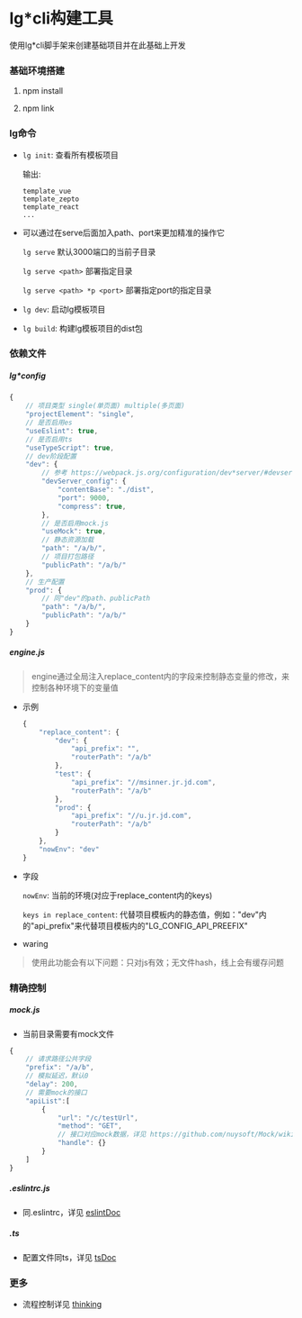 # lg*cli构建工具

使用lg*cli脚手架来创建基础项目并在此基础上开发

### 基础环境搭建

1. npm install

2. npm link 

### lg命令

* `lg init`: 查看所有模板项目
  
  输出:
  ```
  template_vue
  template_zepto
  template_react
  ...
  ```

* 可以通过在serve后面加入path、port来更加精准的操作它

    `lg serve` 默认3000端口的当前子目录

    `lg serve <path>` 部署指定目录

    `lg serve <path> *p <port>` 部署指定port的指定目录

* `lg dev`: 启动lg模板项目

* `lg build`: 构建lg模板项目的dist包

### 依赖文件

##### lg*config

```js
{
    // 项目类型 single(单页面) multiple(多页面)
    "projectElement": "single",
    // 是否启用es
    "useEslint": true,
    // 是否启用ts
    "useTypeScript": true,
    // dev阶段配置
    "dev": {
        // 参考 https://webpack.js.org/configuration/dev*server/#devserver
        "devServer_config": {
            "contentBase": "./dist",
            "port": 9000,
            "compress": true,
        },
        // 是否启用mock.js
        "useMock": true,
        // 静态资源加载
        "path": "/a/b/",
        // 项目打包路径
        "publicPath": "/a/b/"
    },
    // 生产配置
    "prod": {
        // 同"dev"的path、publicPath
        "path": "/a/b/",
        "publicPath": "/a/b/"
    }
}
```

##### engine.js

> engine通过全局注入replace_content内的字段来控制静态变量的修改，来控制各种环境下的变量值

* 示例

    ```js
    {
        "replace_content": {
            "dev": {
                "api_prefix": "",
                "routerPath": "/a/b"
            },
            "test": {
                "api_prefix": "//msinner.jr.jd.com",
                "routerPath": "/a/b"
            },
            "prod": {
                "api_prefix": "//u.jr.jd.com",
                "routerPath": "/a/b"
            }
        },
        "nowEnv": "dev"
    }
    ```

* 字段

    `nowEnv`: 当前的环境(对应于replace_content内的keys)

    `keys in replace_content`: 代替项目模板内的静态值，例如："dev"内的"api_prefix"来代替项目模板内的"LG_CONFIG_API_PREEFIX"

* waring

> 使用此功能会有以下问题：只对js有效；无文件hash，线上会有缓存问题


### 精确控制

##### mock.js

* 当前目录需要有mock文件

```js
{
    // 请求路径公共字段
    "prefix": "/a/b",
    // 模拟延迟，默认0
    "delay": 200,
    // 需要mock的接口
    "apiList":[
        {
            "url": "/c/testUrl",
            "method": "GET",
            // 接口对应mock数据，详见 https://github.com/nuysoft/Mock/wiki/Syntax*Specification
            "handle": {}
        }
    ]
}
```

##### .eslintrc.js

* 同.eslintrc，详见 [eslintDoc](https://eslint.org/docs/user*guide/configuring)

##### .ts

* 配置文件同ts，详见 [tsDoc](http://www.typescriptlang.org/docs/handbook/tsconfig-json.html#using-tsconfigjson)

### 更多

* 流程控制详见 [thinking](./thinking)



